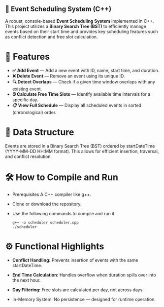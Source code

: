 ## 📅 Event Scheduling System (C++)

A robust, console-based **Event Scheduling System** implemented in C++. This project utilizes a **Binary Search Tree (BST)** to efficiently manage events based on their start time and provides key scheduling features such as conflict detection and free slot calculation.

# 🚀 Features

* **✅ Add Event** — Add a new event with ID, name, start time, and duration.
* **❌ Delete Event** — Remove an event using its unique ID.
* **🔍 Detect Overlaps** — Check if a given time window overlaps with any existing event.
* **⏰ Calculate Free Time Slots** — Identify available time intervals for a specific day.
* **📋 View Full Schedule** — Display all scheduled events in sorted (chronological) order.
  
# 🧠 Data Structure

Events are stored in a Binary Search Tree (BST) ordered by startDateTime (YYYY-MM-DD HH:MM format). This allows for efficient insertion, traversal, and conflict resolution.


# 🛠️ How to Compile and Run

* Prerequisites A C++ compiler like g++.

* Clone or download the repository.

* Use the following commands to compile and run it.

      g++ -o scheduler scheduler.cpp
      ./scheduler
# ⚙️ Functional Highlights

* **Conflict Handling:** Prevents insertion of events with the same startDateTime.

* **End Time Calculation:** Handles overflow when duration spills over into the next hour.

* **Day Filtering:** Free slots are calculated per day, not across days.

* In-Memory System: No persistence — designed for runtime operation.
